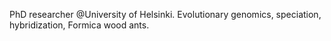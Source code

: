 PhD researcher @University of Helsinki. Evolutionary genomics, speciation, hybridization, Formica wood ants.

<!---
isatok/isatok is a ✨ special ✨ repository because its `README.md` (this file) appears on your GitHub profile.
You can click the Preview link to take a look at your changes.
--->
